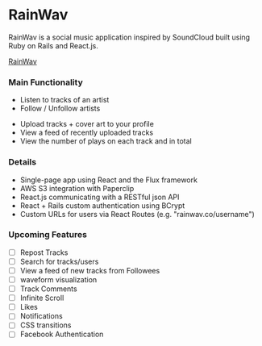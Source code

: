 # RainWav

RainWav is a social music application inspired by SoundCloud built using Ruby on Rails
and React.js.

[RainWav][live]

[live]: http://rainwav.co/

### Main Functionality

* Listen to tracks of an artist
* Follow / Unfollow artists
<!-- * Repost tracks -->
* Upload tracks + cover art to your profile
* View a feed of recently uploaded tracks
* View the number of plays on each track and in total

### Details

* Single-page app using React and the Flux framework
* AWS S3 integration with Paperclip
* React.js communicating with a RESTful json API
* React + Rails custom authentication using BCrypt
* Custom URLs for users via React Routes (e.g. "rainwav.co/username")

### Upcoming Features
- [ ] Repost Tracks
- [ ] Search for tracks/users
- [ ] View a feed of new tracks from Followees
- [ ] waveform visualization
- [ ] Track Comments
- [ ] Infinite Scroll
- [ ] Likes
- [ ] Notifications
- [ ] CSS transitions
- [ ] Facebook Authentication
